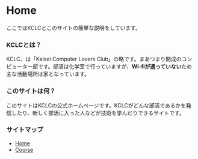 # Home

ここではKCLCとこのサイトの簡単な説明をしています。

### KCLCとは？

KCLC、は「Kaisei Computer Lovers Club」の略です。まあつまり開成のコンピューター部です。部活は化学室で行っていますが、**Wi-fiが通っていない**ため主な活動場所は家となっています。

### このサイトは何？

このサイトはKCLCの公式ホームページです。KCLCがどんな部活であるかを発信したり、新しく部活に入った人などが技術を学んだりできるサイトです。

### サイトマップ

-   [Home](#)
-   [Course](./kouza/)
